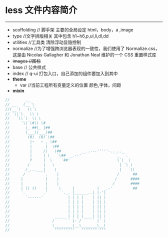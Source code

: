 # less 文件内容简介

---

- scoffolding // 脚手架 主要的全局设定 html，body，a ,image
- type //文字排版相关 其中包含 h1~h6,p,ul,li,dl,dd
- utilities //工具类 清除浮动显隐控制
- normalize //为了增强跨浏览器表现的一致性，我们使用了 Normalize.css，这是由 Nicolas Gallagher 和 Jonathan Neal 维护的一个 CSS 重置样式库
- ~~images //图标~~
- base // 公共样式
- index // q-ui 打包入口，自己添加的组件要加入到其中
- **theme**
  - var //当前工程所有变量定义的位置 颜色,字体，间距
- **mixin**

```js
//       __
// __   (__`\
//(__`\   \\`\
// `\\`\   \\ \
//   `\\`\  \\ \
//     `\\`\#\\ \#
//       \_ ##\_ |##
//       (___)(___)##
//        (0)  (0)`\##
//         |~   ~ , \##
//         |      |  \##
//         |     /\   \##         __..---'''''-.._.._
//         |     | \   `\##  _.--'                _  `.
//         Y     |  \    `##'                     \`\  \
//        /      |   \                             | `\ \
//       /_...___|    \                            |   `\\
//      /        `.    |                          /      ##
//     |          |    |                         /      ####
//     |          |    |                        /       ####
//     | () ()    |     \     |          |  _.-'         ##
//     `.        .'      `._. |______..| |-'|
//       `------'           | | | |    | || |
//                          | | | |    | || |
//                          | | | |    | || |
//                          | | | |    | || |
//                    _____ | | | |____| || |
//                   /     `` |-`/     ` |` |
//                   \________\__\_______\__\
//                    """""""""   """""""'"""
```
